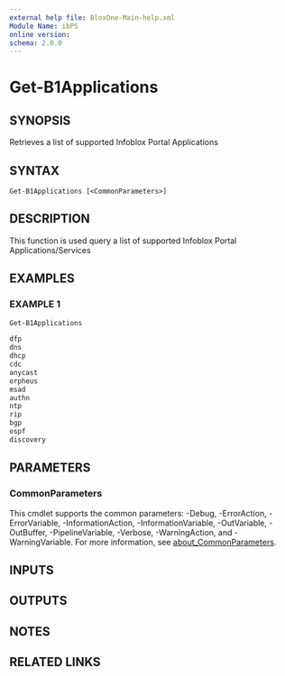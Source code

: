 ```yaml
---
external help file: BloxOne-Main-help.xml
Module Name: ibPS
online version:
schema: 2.0.0
---
```


# Get-B1Applications

## SYNOPSIS
Retrieves a list of supported Infoblox Portal Applications

## SYNTAX

```
Get-B1Applications [<CommonParameters>]
```

## DESCRIPTION
This function is used query a list of supported Infoblox Portal Applications/Services

## EXAMPLES

### EXAMPLE 1
```powershell
Get-B1Applications

dfp
dns
dhcp
cdc
anycast
orpheus
msad
authn
ntp
rip
bgp
ospf
discovery
```

## PARAMETERS

### CommonParameters
This cmdlet supports the common parameters: -Debug, -ErrorAction, -ErrorVariable, -InformationAction, -InformationVariable, -OutVariable, -OutBuffer, -PipelineVariable, -Verbose, -WarningAction, and -WarningVariable. For more information, see [about_CommonParameters](http://go.microsoft.com/fwlink/?LinkID=113216).

## INPUTS

## OUTPUTS

## NOTES

## RELATED LINKS
